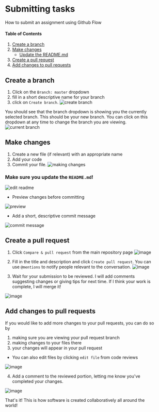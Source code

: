 # Submitting tasks

How to submit an assignment using Github Flow

#### Table of Contents
1. [Create a branch](#create-a-branch)
2. [Make changes](#make-changes)
    * [Update the README.md](#make-sure-you-update-the-readmemd)
3. [Create a pull request](#create-a-pull-request)
4. [Add changes to pull requests](#add-changes-to-pull-requests)



## Create a branch

1. Click on the `Branch: master` dropdown 
2. fill in a short descriptive name for your branch
3. click on `Create branch`.
![create branch](https://user-images.githubusercontent.com/38203673/65372952-035d8880-dcba-11e9-850d-c5407873d248.png)

You should see that the branch dropdown is showing you the currently selected branch. This should be your new branch. You can click on this dropdown at any time to change the branch you are viewing.
![current branch](https://user-images.githubusercontent.com/38203673/65372987-88e13880-dcba-11e9-9ac5-9891395b9f5b.png)

## Make changes

1. Create a new file (if relevant) with an appropriate name
2. Add your code
3. Commit your file.
![making changes](https://user-images.githubusercontent.com/38203673/65373093-f9d52000-dcbb-11e9-82e2-fbedd9ad99ff.png)

### Make sure you update the `README.md`!

![edit readme](https://user-images.githubusercontent.com/38203673/65373126-7cf67600-dcbc-11e9-80af-6644388851ca.png)

* Preview changes before committing

![preview](https://user-images.githubusercontent.com/38203673/65373191-8b915d00-dcbd-11e9-872a-16d191fb4930.png)

* Add a short, descriptive commit message

![commit message](https://user-images.githubusercontent.com/38203673/65373213-e034d800-dcbd-11e9-88f3-777ad352d104.png)

## Create a pull request

1. Click `Compare & pull request` from the main repository page
![image](https://user-images.githubusercontent.com/38203673/65373403-723de000-dcc0-11e9-8781-3598ae65b8c2.png)

2. Fill in the title and description and click `Create pull request`. You can use `@mentions` to notify people relevant to the conversation.
![image](https://user-images.githubusercontent.com/38203673/65373619-5be55380-dcc3-11e9-81c0-c57b52b45bcd.png)

3. Wait for your submission to be reviewed. I will add comments suggesting changes or giving tips for next time. If I think your work is complete, I will merge it!

![image](https://user-images.githubusercontent.com/38203673/65373738-a3b8aa80-dcc4-11e9-8d4b-099bbc87e59f.png)

## Add changes to pull requests

If you would like to add more changes to your pull requests, you can do so by 
1. making sure you are viewing your pull request branch
2. making changes to your files there
3. your changes will appear in your pull request
  * You can also edit files by clicking `edit file` from code reviews

![image](https://user-images.githubusercontent.com/38203673/65373789-6dc7f600-dcc5-11e9-8462-29f831c62f85.png)

4. Add a comment to the reviewed portion, letting me know you've completed your changes.

![image](https://user-images.githubusercontent.com/38203673/65373819-d6af6e00-dcc5-11e9-8fc3-fb4e98d19040.png)


That's it! This is how software is created collaboratively all around the world!




